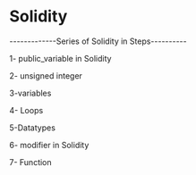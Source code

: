 # Solidity
-------------Series of Solidity in Steps----------

1- public_variable in Solidity

2- unsigned integer 

3-variables

4- Loops

5-Datatypes

6- modifier in Solidity

7- Function


